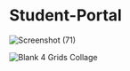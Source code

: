 # Student-Portal
![Screenshot (71)](https://github.com/user-attachments/assets/2b67e65c-b1bd-4da9-9ba6-27acaef7ee63)       

![Blank 4 Grids Collage](https://github.com/user-attachments/assets/1df6bd88-5284-4c46-b55d-6fda86b43e03)
